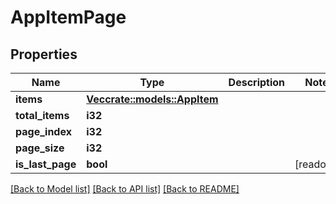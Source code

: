# AppItemPage

## Properties

Name | Type | Description | Notes
------------ | ------------- | ------------- | -------------
**items** | [**Vec<crate::models::AppItem>**](AppItem.md) |  | 
**total_items** | **i32** |  | 
**page_index** | **i32** |  | 
**page_size** | **i32** |  | 
**is_last_page** | **bool** |  | [readonly]

[[Back to Model list]](../README.md#documentation-for-models) [[Back to API list]](../README.md#documentation-for-api-endpoints) [[Back to README]](../README.md)



